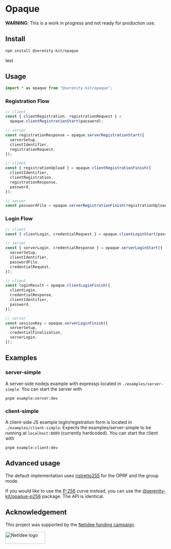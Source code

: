 # Opaque

**WARNING**: This is a work in progress and not ready for production use.

## Install

```sh
npm install @serenity-kit/opaque
```

test

## Usage

```ts
import * as opaque from "@serenity-kit/opaque";
```

### Registration Flow

```ts
// client
const { clientRegistration, registrationRequest } =
  opaque.clientRegistrationStart(password);

// server
const registrationResponse = opaque.serverRegistrationStart({
  serverSetup,
  clientIdentifier,
  registrationRequest,
});

// client
const { registrationUpload } = opaque.clientRegistrationFinish({
  clientIdentifier,
  clientRegistration,
  registrationResponse,
  password,
});

// server
const passwordFile = opaque.serverRegistrationFinish(registrationUpload);
```

### Login Flow

```ts
// client
const { clientLogin, credentialRequest } = opaque.clientLoginStart(password);

// server
const { serverLogin, credentialResponse } = opaque.serverLoginStart({
  serverSetup,
  clientIdentifier,
  passwordFile,
  credentialRequest,
});

// client
const loginResult = opaque.clientLoginFinish({
  clientLogin,
  credentialResponse,
  clientIdentifier,
  password,
});

// server
const sessionKey = opaque.serverLoginFinish({
  serverSetup,
  credentialFinalization,
  serverLogin,
});
```

## Examples

### server-simple

A server-side nodejs example with expressjs located in `./examples/server-simple`.
You can start the server with

```
pnpm example:server:dev
```

### client-simple

A client-side JS example login/registration form is located in `./examples/client-simple`.
Expects the examples/server-simple to be running at `localhost:8089` (currently hardcoded).
You can start the client with

```
pnpm example:client:dev
```

## Advanced usage

The default implementation uses [ristretto255](https://ristretto.group/) for the OPRF and the group mode.

If you would like to use the [P-256](https://docs.rs/p256/latest/p256/) curve instead, you can use the [@serenity-kit/opaque-p256](https://www.npmjs.com/package/@serenity-kit/opaque) package. The API is identical.

## Acknowledgement

This project was supported by the [Netidee funding campaign](https://www.netidee.at/).

<img
  src="https://user-images.githubusercontent.com/223045/225402556-e9f571f3-79fa-4bca-b017-af57d6afe744.jpg"
  alt="Netidee logo"
  width="125"
  height="38"
/>
